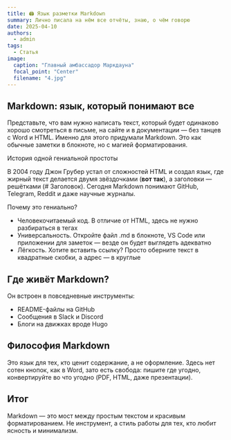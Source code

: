 ```yaml
---
title: 🖨 Язык разметки Markdown
summary: Лично писала на нём все отчёты, знаю, о чём говорю
date: 2025-04-10
authors:
  - admin
tags:
  - Статья
image:
  caption: "Главный амбассадор Маркдауна"
  focal_point: "Center"
  filename: "4.jpg"
---
```


## Markdown: язык, который понимают все

Представьте, что вам нужно написать текст, который будет одинаково хорошо смотреться в письме, на сайте и в документации — без танцев с Word и HTML. Именно для этого придумали Markdown. Это как обычные заметки в блокноте, но с магией форматирования.

История одной гениальной простоты

В 2004 году Джон Грубер устал от сложностей HTML и создал язык, где жирный текст делается двумя звёздочками (**вот так**), а заголовки — решётками (# Заголовок). Сегодня Markdown понимают GitHub, Telegram, Reddit и даже научные журналы.

Почему это гениально?

- Человекочитаемый код. В отличие от HTML, здесь не нужно разбираться в тегах
- Универсальность. Откройте файл .md в блокноте, VS Code или приложении для заметок — везде он будет выглядеть адекватно
- Лёгкость. Хотите вставить ссылку? Просто оберните текст в квадратные скобки, а адрес — в круглые

## Где живёт Markdown?

Он встроен в повседневные инструменты:

- README-файлы на GitHub
- Сообщения в Slack и Discord
- Блоги на движках вроде Hugo

## Философия Markdown

Это язык для тех, кто ценит содержание, а не оформление. Здесь нет сотен кнопок, как в Word, зато есть свобода: пишите где угодно, конвертируйте во что угодно (PDF, HTML, даже презентации).

## Итог

Markdown — это мост между простым текстом и красивым форматированием. Не инструмент, а стиль работы для тех, кто любит ясность и минимализм.
